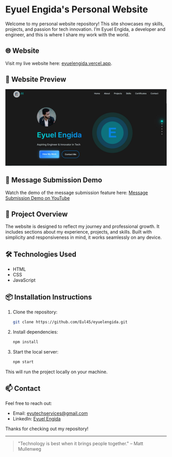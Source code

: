 # Eyuel Engida's Personal Website

Welcome to my personal website repository! This site showcases my skills, projects, and passion for tech innovation. I’m Eyuel Engida, a developer and engineer, and this is where I share my work with the world.

## 🌐 Website
Visit my live website here: [eyuelengida.vercel.app](https://eyuelengida.vercel.app/).

## 📸 Website Preview
![Website Screenshot](assets/website-screenshot.png)

## 🎥 Message Submission Demo
Watch the demo of the message submission feature here:
[Message Submission Demo on YouTube]([https://youtube.com/your-video-link](https://youtu.be/iRw1vj7EfcE?si=Xyq_aAU98sO4kQ3J))


## 🚀 Project Overview
The website is designed to reflect my journey and professional growth. It includes sections about my experience, projects, and skills. Built with simplicity and responsiveness in mind, it works seamlessly on any device.

## 🛠️ Technologies Used
- HTML
- CSS
- JavaScript

## 📦 Installation Instructions
1. Clone the repository:
    ```bash
    git clone https://github.com/Eul45/eyuelengida.git
    ```
2. Install dependencies:
    ```bash
    npm install
    ```
3. Start the local server:
    ```bash
    npm start
    ```

This will run the project locally on your machine.

## 📫 Contact
Feel free to reach out:
- Email: [eyutechservices@gmail.com](mailto:eyutechservices@gmail.com)
- LinkedIn: [Eyuel Engida](https://www.linkedin.com/in/eyuel-engida-77155a317)

Thanks for checking out my repository!

---

> "Technology is best when it brings people together." – Matt Mullenweg
